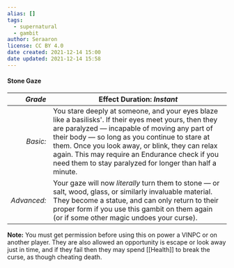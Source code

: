 ```yaml
---
alias: []
tags:
  - supernatural
  - gambit
author: Seraaron
license: CC BY 4.0
date created: 2021-12-14 15:00
date updated: 2021-12-14 15:58
---
```


#### Stone Gaze

|   _Grade_ | Effect Duration: _Instant_                                                                                                                                                                                                                                                                                                                                                                  |
| ----------: | ------------------------------------------------------------------------------------------------------------------------------------------------------------------------------------------------------------------------------------------------------------------------------------------------------------------------------------------------------------------------ |
|    _Basic:_ | You stare deeply at someone, and your eyes blaze like a basilisks'. If their eyes meet yours, then they are paralyzed — incapable of moving any part of their body — so long as you continue to stare at them. Once you look away, or blink, they can relax again. This may require an Endurance check if you need them to stay paralyzed for longer than half a minute. |
| _Advanced:_ | Your gaze will now _literally_ turn them to stone — or salt, wood, glass, or similarly invaluable material. They become a statue, and can only return to their proper form if you use this gambit on them again (or if some other magic undoes your curse).                                                                                                              |

**Note:** You must get permission before using this on power a VINPC or on another player. They are also allowed an opportunity is escape or look away just in time, and if they fail then they may spend [[Health]] to break the curse, as though cheating death.

